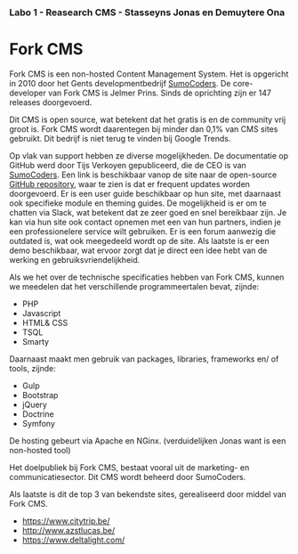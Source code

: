 ### Labo 1 - Reasearch CMS - Stasseyns Jonas en Demuytere Ona
# Fork CMS

Fork CMS is een non-hosted Content Management System. Het is opgericht in 2010 door het Gents developmentbedrijf [SumoCoders]. De core-developer van Fork CMS is Jelmer Prins. Sinds de oprichting zijn er 147 releases doorgevoerd. 

Dit CMS is open source, wat betekent dat het gratis is en de community vrij groot is. Fork CMS wordt daarentegen bij minder dan 0,1% van CMS sites gebruikt. Dit bedrijf is niet terug te vinden bij Google Trends.

Op vlak van support hebben ze diverse mogelijkheden. De documentatie op GitHub werd door Tijs Verkoyen gepubliceerd, die de CEO is van [SumoCoders]. Een link is beschikbaar vanop de site naar de open-source [GitHub repository], waar te zien is dat er frequent updates worden doorgevoerd. Er is een user guide beschikbaar op hun site, met daarnaast ook specifieke module en theming guides. De mogelijkheid is er om te chatten via Slack, wat betekent dat ze zeer goed en snel bereikbaar zijn. Je kan via hun site ook contact opnemen met een van hun partners, indien je een professionelere service wilt gebruiken. Er is een forum aanwezig die outdated is, wat ook meegedeeld wordt op de site. Als laatste is er een demo beschikbaar, wat ervoor zorgt dat je direct een idee hebt van de werking en gebruiksvriendelijkheid.

Als we het over de technische specificaties hebben van Fork CMS, kunnen we meedelen dat het verschillende programmeertalen bevat, zijnde:
  - PHP
  - Javascript
  - HTML& CSS
  - TSQL
  - Smarty
 
Daarnaast maakt men gebruik van packages, libraries, frameworks en/ of tools, zijnde:
  - Gulp
  - Bootstrap
  - jQuery
  - Doctrine
  - Symfony

De hosting gebeurt via Apache en NGinx. (verduidelijken Jonas want is een non-hosted tool)

Het doelpubliek bij Fork CMS, bestaat vooral uit de marketing- en communicatiesector. Dit CMS wordt beheerd door SumoCoders.

Als laatste is dit de top 3 van bekendste sites, gerealiseerd door middel van Fork CMS.
  - https://www.citytrip.be/
  - http://www.azstlucas.be/
  - https://www.deltalight.com/


   [GitHub repository]: <https://github.com/forkcms/forkcms>
   [sumoCoders]: <https://sumocoders.be>
 
 

